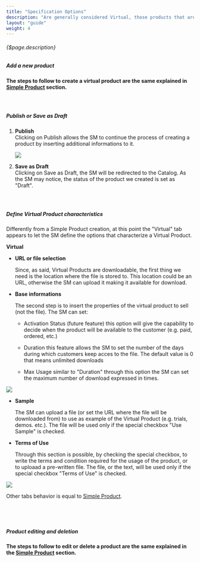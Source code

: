 ```yaml
---
title: "Specification Options"
description: "Are generally considered Virtual, those products that are unsubstantial items to be downloaded. Examples of virtual products are: LICENSE NUMBERS, WARRANTY NUMBERS, MEMBERSHIP NUMBERS, VOUCHERS, COUPONS."
layout: "guide"
weight: 4
---
```


###### <div class="description">{$page.description}</div>

<article class="first-article" id="1">

## <h5>Add a new product</h5>

<b>The steps to follow to create a virtual product are the same explained in <u><a href="/docs/catalog/simple.html#1">Simple Product</a></u> section.</b>

</article>

<article id="2"><br>

## <h5>Publish or Save as Draft</h5>

1. <b>Publish</b><br>
	Clicking on Publish allows the SM to continue the process of creating a product by inserting additional informations to it.

	<img src="/images/virtualDetails.png"/>

2. <b>Save as Draft</b><br>
	Clicking on Save as Draft, the SM will be redirected to the Catalog. As the SM may notice, the status of the product we created is set as "Draft".

</article>

<article id="3"><br>


## <h5>Define Virtual Product characteristics</h5>

Differently from a Simple Product creation, at this point the "Virtual" tab appears to let the SM define the options that characterize a Virtual Product.

<b>Virtual</b><br>

- <b>URL or file selection</b>

	Since, as said, Virtual Products are downloadable, the first thing we need is the location where the file is stored to. This location could be an URL, otherwise the SM can upload it making it available for download.

- <b>Base informations</b>

	The second step is to insert the properties of the virtual product to sell (not the file).
	The SM can set:

	- Activation Status (future feature)
		this option will give the capability to decide when the product will be available to the customer (e.g. paid, ordered, etc.)

	- Duration
		this feature allows the SM to set the number of the days during which customers keep acces to the file. The default value is 0 that means unlimited downloads

	- Max Usage
		similar to "Duration" through this option the SM can set the maximum number of download expressed in times.

<img class="docs-img" src="/images/VirtualProduct.png"/>


- <b>Sample</b>

	The SM can upload a file (or set the URL where the file will be downloaded from) to use as example of the Virtual Product (e.g. trials, demos. etc.). The file will be used only if the special checkbox "Use Sample" is checked.

- <b>Terms of Use</b>

	Through this section is possible, by checking the special checkbox, to write the terms and condition required for the usage of the product, or to uploaad a pre-written file. The file, or the text, will be used only if the special checkbox "Terms of Use" is checked.

<img class="docs-img" src="/images/VirtualProduct2.png"/>

Other tabs behavior is equal to <u><a href="/docs/catalog/simple.html#4">Simple Product</a></u>.<br><br>

</article>

<article class="last-article" id="4"><br>

## <h5>Product editing and deletion</h5>

<b>The steps to follow to edit or delete a product are the same explained in the <a href="/docs/catalog/simple.html#5">Simple Product</a> section.</b><br><br>

</article><br><br><br>